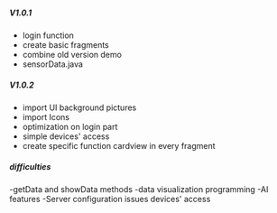 #####  V1.0.1

- login function
- create basic fragments 
- combine  old version demo
- sensorData.java  



##### V1.0.2

- import UI background pictures
- import Icons
- optimization on login part 
- simple devices' access
- create specific function cardview in every fragment
 


 ##### difficulties
 -getData and showData methods
 -data visualization programming
 -AI features 
 -Server configuration issues
devices' access




